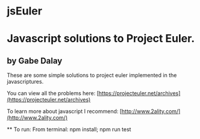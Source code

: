 # jsEuler
Javascript solutions to Project Euler.
===========================================================

by Gabe Dalay
----------------------

These are some simple solutions to project euler implemented in the javascriptures.

You can view all the problems here: [https://projecteuler.net/archives](https://projecteuler.net/archives)

To learn more about javascript I recommend: [http://www.2ality.com/](http://www.2ality.com/)

** To run:
From terminal: npm install; npm run test
